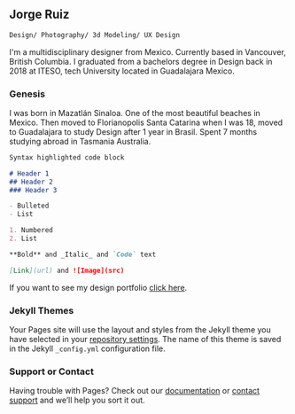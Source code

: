 ## Jorge Ruiz

```markdown
Design/ Photography/ 3d Modeling/ UX Design
```

I'm a multidisciplinary designer from Mexico. Currently based in Vancouver, British Columbia. I graduated from a bachelors degree in Design back in 2018 at ITESO, tech University located in Guadalajara Mexico.


### Genesis

I was born in Mazatlán Sinaloa. One of the most beautiful beaches in Mexico. Then moved to Florianopolis Santa Catarina when I was 18, moved to Guadalajara to study Design after 1 year in Brasil. Spent 7 months studying abroad in Tasmania Australia. 

```markdown
Syntax highlighted code block

# Header 1
## Header 2
### Header 3

- Bulleted
- List

1. Numbered
2. List

**Bold** and _Italic_ and `Code` text

[Link](url) and ![Image](src)
```

If you want to see my design portfolio [click here](https://www.behance.net/jruizm).

### Jekyll Themes

Your Pages site will use the layout and styles from the Jekyll theme you have selected in your [repository settings](https://github.com/jorgeruizm94/jorgeruiz.github.io/settings/pages). The name of this theme is saved in the Jekyll `_config.yml` configuration file.

### Support or Contact

Having trouble with Pages? Check out our [documentation](https://docs.github.com/categories/github-pages-basics/) or [contact support](https://support.github.com/contact) and we’ll help you sort it out.
